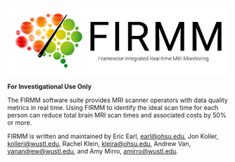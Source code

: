 ![Logo](img/FirmmLogo.png)

**For Investigational Use Only**

The FIRMM software suite provides MRI scanner operators with data quality metrics in real time. Using FIRMM to identify the ideal scan time for each person can reduce total brain MRI scan times and associated costs by 50% or more.

FIRMM is written and maintained by Eric Earl, [earl@ohsu.edu](mailto:earl@ohsu.edu), Jon Koller, [kollerj@wustl.edu](mailto:kollerj@wustl.edu), Rachel Klein, [kleira@ohsu.edu](mailto:kleira@ohsu.edu), Andrew Van, [vanandrew@wustl.edu](mailto:vanandrew@wustl.edu), and Amy Mirro, [amirro@wustl.edu](mailto:amirro@wustl.edu).
